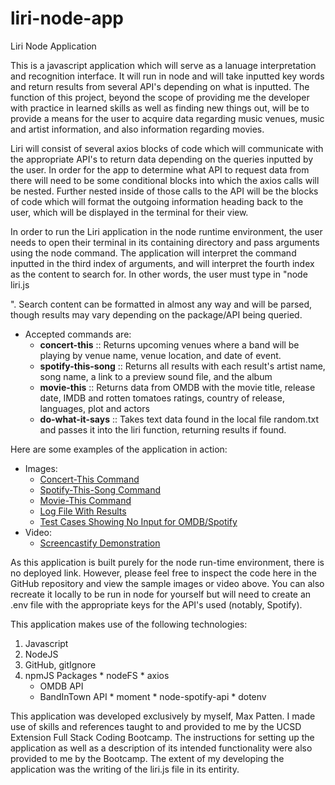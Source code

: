 # liri-node-app

Liri Node Application

This is a javascript application which will serve as a lanuage interpretation and recognition interface. It will run in node and will take inputted key words and return results from several API's depending on what is inputted. The function of this project, beyond the scope of providing me the developer with practice in learned skills as well as finding new things out, will be to provide a means for the user to acquire data regarding music venues, music and artist information, and also information regarding movies. 

Liri will consist of several axios blocks of code which will communicate with the appropriate API's to return data depending on the queries inputted by the user. In order for the app to determine what API to request data from there will need to be some conditional blocks into which the axios calls will be nested. Further nested inside of those calls to the API will be the blocks of code which will format the outgoing information heading back to the user, which will be displayed in the terminal for their view.

In order to run the Liri application in the node runtime environment, the user needs to open their terminal in its containing directory and pass arguments using the node command. The application will interpret the command inputted in the third index of arguments, and will interpret the fourth index as the content to search for. In other words, the user must type in "node liri.js <command> <search content>". Search content can be formatted in almost any way and will be parsed, though results may vary depending on the package/API being queried.  
* Accepted commands are:
  * **concert-this** ::         Returns upcoming venues where a band will be playing by venue name, venue location, and date of event.
  * **spotify-this-song** ::    Returns all results with each result's artist name, song name, a link to a preview sound file, and the album
  * **movie-this** ::           Returns data from OMDB with the movie title, release date, IMDB and rotten tomatoes ratings, country of release,                               languages, plot and actors
  * **do-what-it-says** ::      Takes text data found in the local file random.txt and passes it into the liri function, returning results if found.


Here are some examples of the application in action:
* Images:
  * [Concert-This Command]()
  * [Spotify-This-Song Command]()
  * [Movie-This Command]()
  * [Log File With Results]()
  * [Test Cases Showing No Input for OMDB/Spotify]()
* Video:
  * [Screencastify Demonstration]()

As this application is built purely for the node run-time environment, there is no deployed link. However, please feel free to inspect the code here in the GitHub repository and view the sample images or video above. You can also recreate it locally to be run in node for yourself but will need to create an .env file with the appropriate keys for the API's used (notably, Spotify).

This application makes use of the following technologies:
  1. Javascript
  2. NodeJS
  3. GitHub, gitIgnore
  4. npmJS Packages
    * nodeFS
    * axios
      * OMDB API
      * BandInTown API
    * moment
    * node-spotify-api
    * dotenv

This application was developed exclusively by myself, Max Patten. I made use of skills and references taught to and provided to me by the UCSD Extension Full Stack Coding Bootcamp. The instructions for setting up the application as well as a description of its intended functionality were also provided to me by the Bootcamp. The extent of my developing the application was the writing of the liri.js file in its entirity.